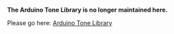 **The Arduino Tone Library is no longer maintained here.**

Please go here: [Arduino Tone Library](http://code.google.com/p/rogue-code/wiki/ToneLibraryDocumentation)